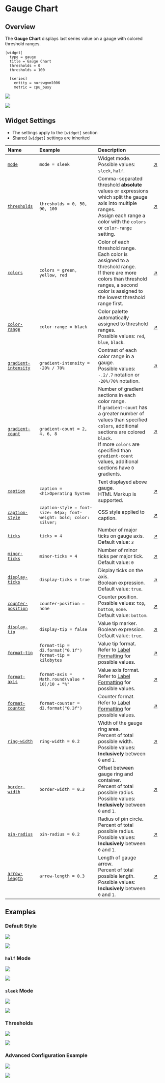 # Gauge Chart

## Overview

The **Gauge Chart** displays last series value on a gauge with colored threshold ranges.

```ls
[widget]
  type = gauge
  title = Gauge Chart
  thresholds = 0
  thresholds = 100

  [series]
    entity = nurswgvml006
    metric = cpu_busy
```

![](./images/gauge-chart-title.png)

[![](../../images/button.png)](https://apps.axibase.com/chartlab/d84140e2)

## Widget Settings

* The settings apply to the `[widget]` section
* [Shared](../shared/README.md) `[widget]` settings are inherited

Name | Example | Description | &nbsp;
:--|:--|:--|:--
|<a name="mode"></a>[`mode`](#mode)|`mode = sleek`|Widget mode.<br>Possible values: `sleek`, `half`.|[↗](https://apps.axibase.com/chartlab/d7016bd7)|
|<a name="thresholds"></a>[`thresholds`](#thresholds)|`thresholds = 0, 50, 90, 100`|Comma-separated threshold **absolute** values or expressions which split the gauge axis into multiple ranges.<br>Assign each range a color with the `colors` or `color-range` setting. |[↗](https://apps.axibase.com/chartlab/01288425/24/)|
|<a name="colors"></a>[`colors`](#colors)|`colors = green, yellow, red`|Color of each threshold range.<br>Each color is assigned to a threshold range.<br>If there are more colors than threshold ranges, a second color is assigned to the lowest threshold range first.|[↗](https://apps.axibase.com/chartlab/01288425/24/)|
|<a name="color-range"></a>[`color-range`](#color-range)|`color-range = black`|Color palette automatically assigned to threshold ranges.<br>Possible values: `red`, `blue`, `black`.|[↗](https://apps.axibase.com/chartlab/d5f9b1a4)|
|<a name="gradient-intensity"></a>[`gradient-intensity`](#gradient-intensity)|`gradient-intensity = -20% / 70%`|Contrast of each color range in a gauge.<br>Possible values: `-.2/.7` notation or `-20%/70%` notation.|[↗](https://apps.axibase.com/chartlab/0e2b04c8)|
|<a name="gradient-count"></a>[`gradient-count`](#gradient-count)|`gradient-count = 2, 4, 6, 8`|Number of gradient sections in each color range.<br>If `gradient-count` has a greater number of values than specified `colors`, additional sections are colored `black`.<br>If more `colors` are specified than `gradient-count` values, additional sections have `0` gradients. |[↗](https://apps.axibase.com/chartlab/afe2a26c)|
|<a name="caption"></a>[`caption`](#caption)|`caption = <h1>Operating System`|Text displayed above gauge.<br>HTML Markup is supported.|[↗](https://apps.axibase.com/chartlab/01288425/25/)|
|<a name="caption-style"></a>[`caption-style`](#caption-style)|`caption-style = font-size: 64px; font-weight: bold; color: silver;`|CSS style applied to caption.|[↗](https://apps.axibase.com/chartlab/01288425/28/)|
|<a name="ticks"></a>[`ticks`](#ticks)|`ticks = 4`|Number of major ticks on gauge axis.<br>Default value: `3`|[↗](https://apps.axibase.com/chartlab/01288425/11/)|
|<a name="minor-ticks"></a>[`minor-ticks`](#minor-ticks)|`minor-ticks = 4`|Number of minor ticks per major tick.<br>Default value: `0`|[↗](https://apps.axibase.com/chartlab/01288425/12/)|
|<a name="display-ticks"></a>[`display-ticks`](#display-ticks)|`display-ticks = true`|Display ticks on the axis.<br>Boolean expression.<br>Default value: `true`.|[↗](https://apps.axibase.com/chartlab/01288425/33/)|
|<a name="counter-position"></a>[`counter-position`](#counter-position)|`counter-position = none`|Counter position.<br>Possible values: `top`, `bottom`, `none`.<br>Default value: `bottom`.|[↗](https://apps.axibase.com/chartlab/01288425/31/)|
|<a name="display-tip"></a>[`display-tip`](#display-tip)|`display-tip = false`|Value tip marker.<br>Boolean expression.<br>Default value: `true`.|[↗](https://apps.axibase.com/chartlab/01288425/30/)|
|<a name="format-tip"></a>[`format-tip`](#format-tip)|`format-tip = d3.format("0.1f")`<br>`format-tip = kilobytes`|Value tip format.<br>Refer to [Label Formatting](../../syntax/label-formatting.md) for possible values.|[↗](https://apps.axibase.com/chartlab/01288425/29/)|
|<a name="format-axis"></a>[`format-axis`](#format-axis)|`format-axis = Math.round(value * 10)/10 + "%"`|Value axis format.<br>Refer to [Label Formatting](../../syntax/label-formatting.md) for possible values.|[↗](https://apps.axibase.com/chartlab/01288425/29/)|
|<a name="format-counter"></a>[`format-counter`](#format-counter)|`format-counter = d3.format("0.3f")`|Counter format.<br>Refer to [Label Formatting](../../syntax/label-formatting.md) for possible values.|[↗](https://apps.axibase.com/chartlab/01288425/29/)|
|<a name="ring-width"></a>[`ring-width`](#ring-width)|`ring-width = 0.2`|Width of the gauge ring area.<br>Percent of total possible width.<br>Possible values:<br>**Inclusively** between `0` and `1`.|[↗](https://apps.axibase.com/chartlab/3134e9d6)|
|<a name="border-width"></a>[`border-width`](#border-width)|`border-width = 0.3`|Offset between gauge ring and container.<br>Percent of total possible radius.<br>Possible values:<br>**Inclusively** between `0` and `1`.|[↗](https://apps.axibase.com/chartlab/3134e9d6/2)|
|<a name="pin-radius"></a>[`pin-radius`](#pin-radius)|`pin-radius = 0.2`|Radius of pin circle.<br>Percent of total possible radius.<br>Possible values:<br>**Inclusively** between `0` and `1`.|[↗](https://apps.axibase.com/chartlab/ea2d99cf)|
|<a name="arrow-length"></a>[`arrow-length`](#arrow-length)|`arrow-length = 0.3`|Length of gauge arrow.<br>Percent of total possible length.<br>Possible values:<br>**Inclusively** between `0` and `1`.|[↗](https://apps.axibase.com/chartlab/ea2d99cf/2/)|

## Examples

### Default Style

![](./images/default-style-image.png)

[![](../../images/button.png)](https://apps.axibase.com/chartlab/2c983790)

### `half` Mode

![](./images/half-mode-image.png)

[![](../../images/button.png)](https://apps.axibase.com/chartlab/2fd9e1b1)

### `sleek` Mode

![](./images/sleek-mode.png)

[![](../../images/button.png)](https://apps.axibase.com/chartlab/01141aa9)

### Thresholds

![](./images/thresholds-image-1.png)

[![](../../images/button.png)](https://apps.axibase.com/chartlab/01288425/20/)

### Advanced Configuration Example

![](./images/advanced-configuration-example.png)

[![](../../images/button.png)](https://apps.axibase.com/chartlab/a22d8ee0)